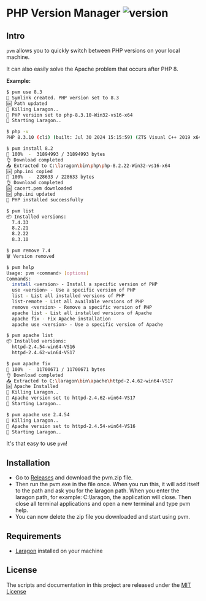 ﻿# PHP Version Manager ![version](https://img.shields.io/badge/version-1.0.0-blue.svg)

## Intro
`pvm` allows you to quickly switch between PHP versions on your local machine.

It can also easily solve the Apache problem that occurs after PHP 8.

**Example:**
```bash
$ pvm use 8.3
🔗 Symlink created. PHP version set to 8.3
🆗 Path updated
🔄 Killing Laragon..
🚀 PHP version set to php-8.3.10-Win32-vs16-x64
🚀 Starting Laragon..

$ php -v
PHP 8.3.10 (cli) (built: Jul 30 2024 15:15:59) (ZTS Visual C++ 2019 x64)

$ pvm install 8.2
🤤 100%  -  31894993 / 31894993 bytes
👌 Download completed
📤 Extracted to C:\laragon\bin\php\php-8.2.22-Win32-vs16-x64
🆗 php.ini copied
🤤 100%  -  228633 / 228633 bytes
👌 Download completed
🆗 cacert.pem downloaded
🆗 php.ini updated
🎉 PHP installed successfully

$ pvm list
📦 Installed versions:
  7.4.33
  8.2.21
  8.2.22
  8.3.10

$ pvm remove 7.4
🗑️ Version removed

$ pvm help
Usage: pvm <command> [options]
Commands:
  install <version> - Install a specific version of PHP
  use <version> - Use a specific version of PHP
  list - List all installed versions of PHP
  list-remote - List all available versions of PHP
  remove <version> - Remove a specific version of PHP
  apache list - List all installed versions of Apache
  apache fix - Fix Apache installation
  apache use <version> - Use a specific version of Apache

$ pvm apache list
📦 Installed versions:
  httpd-2.4.54-win64-VS16
  httpd-2.4.62-win64-VS17

$ pvm apache fix
🤤 100%  -  11700671 / 11700671 bytes
👌 Download completed
📤 Extracted to C:\laragon\bin\apache\httpd-2.4.62-win64-VS17
🆗 Apache Installed
🔄 Killing Laragon..
🚀 Apache version set to httpd-2.4.62-win64-VS17
🚀 Starting Laragon..

$ pvm apache use 2.4.54
🔄 Killing Laragon..
🚀 Apache version set to httpd-2.4.54-win64-VS16
🚀 Starting Laragon..
```

It's that easy to use `pvm`!


## Installation
- Go to [Releases](https://github.com/fatihozpolat/pvm-laragon/releases) and download the pvm.zip file.
- Then run the pvm.exe in the file once. When you run this, it will add itself to the path and ask you for the laragon path. 
When you enter the laragon path, for example: C:\laragon, the application will close. Then close all terminal applications and open a new terminal and type pvm help.
- You can now delete the zip file you downloaded and start using pvm.


## Requirements
- [Laragon](https://laragon.org/download/) installed on your machine

## License
The scripts and documentation in this project are released under the [MIT License](LICENSE.md)